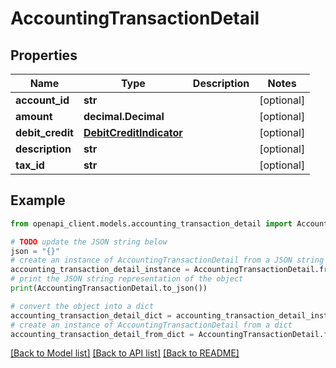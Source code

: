 # AccountingTransactionDetail


## Properties

Name | Type | Description | Notes
------------ | ------------- | ------------- | -------------
**account_id** | **str** |  | [optional] 
**amount** | **decimal.Decimal** |  | [optional] 
**debit_credit** | [**DebitCreditIndicator**](DebitCreditIndicator.md) |  | [optional] 
**description** | **str** |  | [optional] 
**tax_id** | **str** |  | [optional] 

## Example

```python
from openapi_client.models.accounting_transaction_detail import AccountingTransactionDetail

# TODO update the JSON string below
json = "{}"
# create an instance of AccountingTransactionDetail from a JSON string
accounting_transaction_detail_instance = AccountingTransactionDetail.from_json(json)
# print the JSON string representation of the object
print(AccountingTransactionDetail.to_json())

# convert the object into a dict
accounting_transaction_detail_dict = accounting_transaction_detail_instance.to_dict()
# create an instance of AccountingTransactionDetail from a dict
accounting_transaction_detail_from_dict = AccountingTransactionDetail.from_dict(accounting_transaction_detail_dict)
```
[[Back to Model list]](../README.md#documentation-for-models) [[Back to API list]](../README.md#documentation-for-api-endpoints) [[Back to README]](../README.md)


